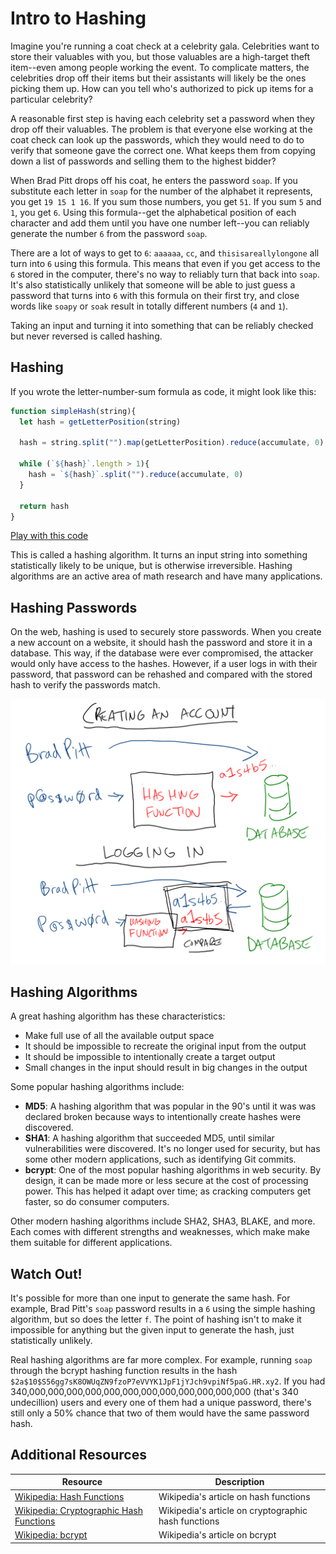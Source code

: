 # Intro to Hashing

Imagine you're running a coat check at a celebrity gala. Celebrities want to store their valuables with you, but those valuables are a high-target theft item--even among people working the event. To complicate matters, the celebrities drop off their items but their assistants will likely be the ones picking them up. How can you tell who's authorized to pick up items for a particular celebrity?

A reasonable first step is having each celebrity set a password when they drop off their valuables. The problem is that everyone else working at the coat check can look up the passwords, which they would need to do to verify that someone gave the correct one. What keeps them from copying down a list of passwords and selling them to the highest bidder?

When Brad Pitt drops off his coat, he enters the password `soap`. If you substitute each letter in `soap` for the number of the alphabet it represents, you get `19 15 1 16`. If you sum those numbers, you get `51`. If you sum `5` and `1`, you get `6`. Using this formula--get the alphabetical position of each character and add them until you have one number left--you can reliably generate the number `6` from the password `soap`.

There are a lot of ways to get to `6`: `aaaaaa`, `cc`, and `thisisareallylongone` all turn into `6` using this formula. This means that even if you get access to the `6` stored in the computer, there's no way to reliably turn that back into `soap`. It's also statistically unlikely that someone will be able to just guess a password that turns into `6` with this formula on their first try, and close words like `soapy` or `soak` result in totally different numbers (`4` and `1`).

Taking an input and turning it into something that can be reliably checked but never reversed is called hashing.

## Hashing

If you wrote the letter-number-sum formula as code, it might look like this:

```js
function simpleHash(string){
  let hash = getLetterPosition(string)

  hash = string.split("").map(getLetterPosition).reduce(accumulate, 0)

  while (`${hash}`.length > 1){
    hash = `${hash}`.split("").reduce(accumulate, 0)
  }

  return hash
}
```

[Play with this code](https://codesandbox.io/s/hungry-margulis-27msn?file=/index.js)

This is called a hashing algorithm. It turns an input string into something statistically likely to be unique, but is otherwise irreversible. Hashing algorithms are an active area of math research and have many applications.

## Hashing Passwords

On the web, hashing is used to securely store passwords. When you create a new account on a website, it should hash the password and store it in a database. This way, if the database were ever compromised, the attacker would only have access to the hashes. However, if a user logs in with their password, that password can be rehashed and compared with the stored hash to verify the passwords match.

![Diagram of logging in with a password and comparing it to a hashed password](assets/logging-in.png)

## Hashing Algorithms

A great hashing algorithm has these characteristics:

* Make full use of all the available output space
* It should be impossible to recreate the original input from the output
* It should be impossible to intentionally create a target output
* Small changes in the input should result in big changes in the output

Some popular hashing algorithms include:

* **MD5**: A hashing algorithm that was popular in the 90's until it was was declared broken because ways to intentionally create hashes were discovered.
* **SHA1**: A hashing algorithm that succeeded MD5, until similar vulnerabilities were discovered. It's no longer used for security, but has some other modern applications, such as identifying Git commits.
* **bcrypt**: One of the most popular hashing algorithms in web security. By design, it can be made more or less secure at the cost of processing power. This has helped it adapt over time; as cracking computers get faster, so do consumer computers.

Other modern hashing algorithms include SHA2, SHA3, BLAKE, and more. Each comes with different strengths and weaknesses, which make make them suitable for different applications.

## Watch Out!

It's possible for more than one input to generate the same hash. For example, Brad Pitt's `soap` password results in a `6` using the simple hashing algorithm, but so does the letter `f`. The point of hashing isn't to make it impossible for anything but the given input to generate the hash, just statistically unlikely.

Real hashing algorithms are far more complex. For example, running `soap` through the bcrypt hashing function results in the hash `$2a$10$S56gg7sK8OWUqZN9fzoP7eVVYK1JpF1jYJch9vpiNf5paG.HR.xy2`. If you had 340,000,000,000,000,000,000,000,000,000,000,000,000 (that's 340 undecillion) users and every one of them had a unique password, there's still only a 50% chance that two of them would have the same password hash.

## Additional Resources

| Resource | Description |
| --- | --- |
| [Wikipedia: Hash Functions](https://en.wikipedia.org/wiki/Hash_function) | Wikipedia's article on hash functions |
| [Wikipedia: Cryptographic Hash Functions](https://en.wikipedia.org/wiki/Cryptographic_hash_function) | Wikipedia's article on cryptographic hash functions |
| [Wikipedia: bcrypt](https://en.wikipedia.org/wiki/Bcrypt) | Wikipedia's article on bcrypt |
